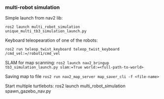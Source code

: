 ### multi-robot simulation
Simple launch from nav2 lib:

`ros2 launch multi_robot_simulation unique_multi_tb3_simulation_launch.py`

Keyboard teleopearation of one of the robots:

`ros2 run teleop_twist_keyboard teleop_twist_keyboard /cmd_vel:=/robot1/cmd_vel`

SLAM for map scanning:
`ros2 launch nav2_bringup tb3_simulation_launch.py slam:=True world:=<full-path-to-world>`

Saving map to file
`ros2 run nav2_map_server map_saver_cli -f <file-name>`

Start multiple turtlebots:
ros2 launch multi_robot_simulation spawn_gazebo_nav.py
